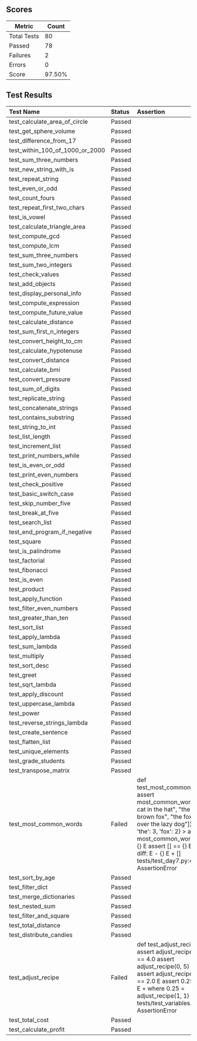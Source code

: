 ## Scores

| Metric      | Count |
|-------------|-------|
| Total Tests | 80    |
| Passed      | 78    |
| Failures    | 2     |
| Errors      | 0     |
| Score       | 97.50% |

## Test Results

| Test Name                       | Status   | Assertion                                                                                                                                                                                                                                                                                                                   |
|:--------------------------------|:---------|:----------------------------------------------------------------------------------------------------------------------------------------------------------------------------------------------------------------------------------------------------------------------------------------------------------------------------|
| test_calculate_area_of_circle   | Passed   |                                                                                                                                                                                                                                                                                                                             |
| test_get_sphere_volume          | Passed   |                                                                                                                                                                                                                                                                                                                             |
| test_difference_from_17         | Passed   |                                                                                                                                                                                                                                                                                                                             |
| test_within_100_of_1000_or_2000 | Passed   |                                                                                                                                                                                                                                                                                                                             |
| test_sum_three_numbers          | Passed   |                                                                                                                                                                                                                                                                                                                             |
| test_new_string_with_is         | Passed   |                                                                                                                                                                                                                                                                                                                             |
| test_repeat_string              | Passed   |                                                                                                                                                                                                                                                                                                                             |
| test_even_or_odd                | Passed   |                                                                                                                                                                                                                                                                                                                             |
| test_count_fours                | Passed   |                                                                                                                                                                                                                                                                                                                             |
| test_repeat_first_two_chars     | Passed   |                                                                                                                                                                                                                                                                                                                             |
| test_is_vowel                   | Passed   |                                                                                                                                                                                                                                                                                                                             |
| test_calculate_triangle_area    | Passed   |                                                                                                                                                                                                                                                                                                                             |
| test_compute_gcd                | Passed   |                                                                                                                                                                                                                                                                                                                             |
| test_compute_lcm                | Passed   |                                                                                                                                                                                                                                                                                                                             |
| test_sum_three_numbers          | Passed   |                                                                                                                                                                                                                                                                                                                             |
| test_sum_two_integers           | Passed   |                                                                                                                                                                                                                                                                                                                             |
| test_check_values               | Passed   |                                                                                                                                                                                                                                                                                                                             |
| test_add_objects                | Passed   |                                                                                                                                                                                                                                                                                                                             |
| test_display_personal_info      | Passed   |                                                                                                                                                                                                                                                                                                                             |
| test_compute_expression         | Passed   |                                                                                                                                                                                                                                                                                                                             |
| test_compute_future_value       | Passed   |                                                                                                                                                                                                                                                                                                                             |
| test_calculate_distance         | Passed   |                                                                                                                                                                                                                                                                                                                             |
| test_sum_first_n_integers       | Passed   |                                                                                                                                                                                                                                                                                                                             |
| test_convert_height_to_cm       | Passed   |                                                                                                                                                                                                                                                                                                                             |
| test_calculate_hypotenuse       | Passed   |                                                                                                                                                                                                                                                                                                                             |
| test_convert_distance           | Passed   |                                                                                                                                                                                                                                                                                                                             |
| test_calculate_bmi              | Passed   |                                                                                                                                                                                                                                                                                                                             |
| test_convert_pressure           | Passed   |                                                                                                                                                                                                                                                                                                                             |
| test_sum_of_digits              | Passed   |                                                                                                                                                                                                                                                                                                                             |
| test_replicate_string           | Passed   |                                                                                                                                                                                                                                                                                                                             |
| test_concatenate_strings        | Passed   |                                                                                                                                                                                                                                                                                                                             |
| test_contains_substring         | Passed   |                                                                                                                                                                                                                                                                                                                             |
| test_string_to_int              | Passed   |                                                                                                                                                                                                                                                                                                                             |
| test_list_length                | Passed   |                                                                                                                                                                                                                                                                                                                             |
| test_increment_list             | Passed   |                                                                                                                                                                                                                                                                                                                             |
| test_print_numbers_while        | Passed   |                                                                                                                                                                                                                                                                                                                             |
| test_is_even_or_odd             | Passed   |                                                                                                                                                                                                                                                                                                                             |
| test_print_even_numbers         | Passed   |                                                                                                                                                                                                                                                                                                                             |
| test_check_positive             | Passed   |                                                                                                                                                                                                                                                                                                                             |
| test_basic_switch_case          | Passed   |                                                                                                                                                                                                                                                                                                                             |
| test_skip_number_five           | Passed   |                                                                                                                                                                                                                                                                                                                             |
| test_break_at_five              | Passed   |                                                                                                                                                                                                                                                                                                                             |
| test_search_list                | Passed   |                                                                                                                                                                                                                                                                                                                             |
| test_end_program_if_negative    | Passed   |                                                                                                                                                                                                                                                                                                                             |
| test_square                     | Passed   |                                                                                                                                                                                                                                                                                                                             |
| test_is_palindrome              | Passed   |                                                                                                                                                                                                                                                                                                                             |
| test_factorial                  | Passed   |                                                                                                                                                                                                                                                                                                                             |
| test_fibonacci                  | Passed   |                                                                                                                                                                                                                                                                                                                             |
| test_is_even                    | Passed   |                                                                                                                                                                                                                                                                                                                             |
| test_product                    | Passed   |                                                                                                                                                                                                                                                                                                                             |
| test_apply_function             | Passed   |                                                                                                                                                                                                                                                                                                                             |
| test_filter_even_numbers        | Passed   |                                                                                                                                                                                                                                                                                                                             |
| test_greater_than_ten           | Passed   |                                                                                                                                                                                                                                                                                                                             |
| test_sort_list                  | Passed   |                                                                                                                                                                                                                                                                                                                             |
| test_apply_lambda               | Passed   |                                                                                                                                                                                                                                                                                                                             |
| test_sum_lambda                 | Passed   |                                                                                                                                                                                                                                                                                                                             |
| test_multiply                   | Passed   |                                                                                                                                                                                                                                                                                                                             |
| test_sort_desc                  | Passed   |                                                                                                                                                                                                                                                                                                                             |
| test_greet                      | Passed   |                                                                                                                                                                                                                                                                                                                             |
| test_sqrt_lambda                | Passed   |                                                                                                                                                                                                                                                                                                                             |
| test_apply_discount             | Passed   |                                                                                                                                                                                                                                                                                                                             |
| test_uppercase_lambda           | Passed   |                                                                                                                                                                                                                                                                                                                             |
| test_power                      | Passed   |                                                                                                                                                                                                                                                                                                                             |
| test_reverse_strings_lambda     | Passed   |                                                                                                                                                                                                                                                                                                                             |
| test_create_sentence            | Passed   |                                                                                                                                                                                                                                                                                                                             |
| test_flatten_list               | Passed   |                                                                                                                                                                                                                                                                                                                             |
| test_unique_elements            | Passed   |                                                                                                                                                                                                                                                                                                                             |
| test_grade_students             | Passed   |                                                                                                                                                                                                                                                                                                                             |
| test_transpose_matrix           | Passed   |                                                                                                                                                                                                                                                                                                                             |
| test_most_common_words          | Failed   | def test_most_common_words():     assert most_common_words(["the cat in the hat", "the quick brown fox", "the fox jumps over the lazy dog"]) == {       'the': 3, 'fox': 2} >    assert most_common_words([]) == {} E    assert [] == {} E     E     Full diff: E     - {} E     + [] tests/test_day7.py:44: AssertionError |
| test_sort_by_age                | Passed   |                                                                                                                                                                                                                                                                                                                             |
| test_filter_dict                | Passed   |                                                                                                                                                                                                                                                                                                                             |
| test_merge_dictionaries         | Passed   |                                                                                                                                                                                                                                                                                                                             |
| test_nested_sum                 | Passed   |                                                                                                                                                                                                                                                                                                                             |
| test_filter_and_square          | Passed   |                                                                                                                                                                                                                                                                                                                             |
| test_total_distance             | Passed   |                                                                                                                                                                                                                                                                                                                             |
| test_distribute_candies         | Passed   |                                                                                                                                                                                                                                                                                                                             |
| test_adjust_recipe              | Failed   | def test_adjust_recipe():     assert adjust_recipe(2, 8) == 4.0     assert adjust_recipe(0, 5) == 0.0 >    assert adjust_recipe(1, 1) == 2.0 E    assert 0.25 == 2.0 E    + where 0.25 = adjust_recipe(1, 1) tests/test_variables.py:27: AssertionError                                                                     |
| test_total_cost                 | Passed   |                                                                                                                                                                                                                                                                                                                             |
| test_calculate_profit           | Passed   |                                                                                                                                                                                                                                                                                                                             |
